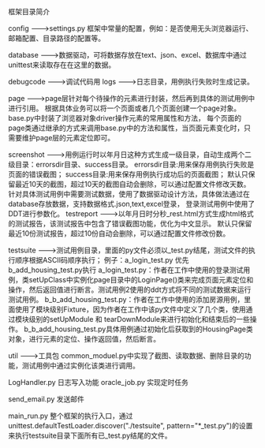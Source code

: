 


框架目录简介

config --->settings.py 框架中常量的配置，例如：是否使用无头浏览器运行、邮箱配置、目录路径的配置等。 

database --->数据驱动，可将数据存放在text、json、excel、数据库中通过unittest来读取存在在这里的数据。

debugcode --->调试代码用 logs --->日志目录，用例执行失败时生成记录。

page --->page层针对每个待操作的元素进行封装，然后再到具体的测试用例中进行引用。 根据具体业务可以将一个页面或者几个页面创建一个page对象。 base.py中封装了浏览器对象driver操作元素的常用属性和方法， 每个页面的page类通过继承的方式来调用base.py中的方法和属性，当页面元素变化时，只需要维护page层的元素定位即可。

screenshot --->用例运行时以年月日这种方式生成一级目录，自动生成两个二级目录：errorsdir目录、success目录。 
errorsdir目录:用来保存用例执行失败是页面的错误截图； success目录:用来保存用例执行成功后的页面截图； 默认只保留最近10天的截图，超过10天的截图自动会删除，可以通过配置文件修改天数。
针对具体测试用例中需要测试数据，使用了数据驱动设计方法，具体做法通过在database存放数据，支持数据格式.json,text,excel登录， 登录测试用例中使用了DDT进行参数化。 testreport --->以年月日时分秒_rest.html方式生成html格式的测试报告，该测试报告中包含了错误截图功能，优化为中文显示。 默认只保留最近10份测试报告，超过10份自动会删除，可以通过配置文件修改份数。

testsuite --->测试用例目录，里面的py文件必须以_test.py结尾，测试文件的执行顺序根据ASCII码顺序执行； 例子：a_login_test.py 优先 b_add_housing_test.py执行 a_login_test.py：作者在工作中使用的登录测试用例，类setUpClass中实例化page目录中的LoginPage()类来完成页面元素定位和操作，然后返回值进行断言。测试用例2使用的ddt方式将不同的测试数据来运行测试用例。 b_b_add_housing_test.py：作者在工作中使用的添加房源用例，里面使用了模块级别Fixture，因为作者在工作中该py文件中定义了几个类，使用通过模块级别的setUpModule 和 tearDownModule来进行初始化和结束后的一些操作。 b_b_add_housing_test.py具体用例通过初始化后获取到的HousingPage类对象，进行元素的定位、操作返回值，然后断言。 

util --->工具包 common_moduel.py中实现了截图、读取数据、删除目录的功能，测试用例中通过实例化该类进行调用。 

LogHandler.py 日志写入功能 oracle_job.py 实现定时任务 

send_email.py 发送邮件 

main_run.py 整个框架的执行入口，通过unittest.defaultTestLoader.discover("./testsuite", pattern="*_test.py")的设置来执行testsuite目录下面所有已_test.py结尾的文件。
